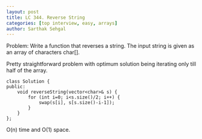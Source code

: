 ```yaml
---
layout: post
title: LC 344. Reverse String
categories: [top interview, easy, arrays]
author: Sarthak Sehgal
---
```

Problem: Write a function that reverses a string. The input string is given as an array of characters char[].

Pretty straightforward problem with optimum solution being iterating only till half of the array.
```
class Solution {
public:
    void reverseString(vector<char>& s) {
        for (int i=0; i<s.size()/2; i++) {
            swap(s[i], s[s.size()-i-1]);
        }
    }
};
```
O(n) time and O(1) space.